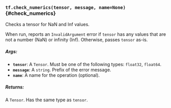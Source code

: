### `tf.check_numerics(tensor, message, name=None)` {#check_numerics}

Checks a tensor for NaN and Inf values.

When run, reports an `InvalidArgument` error if `tensor` has any values
that are not a number (NaN) or infinity (Inf). Otherwise, passes `tensor` as-is.

##### Args:


*  <b>`tensor`</b>: A `Tensor`. Must be one of the following types: `float32`, `float64`.
*  <b>`message`</b>: A `string`. Prefix of the error message.
*  <b>`name`</b>: A name for the operation (optional).

##### Returns:

  A `Tensor`. Has the same type as `tensor`.

